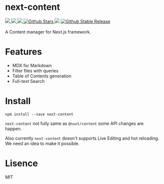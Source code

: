 # next-content

  <a href="https://github.com/healthpackdev/next-content/actions">
    <img
      src="https://github.com/healthpackdev/next-content/actions/workflows/ci.yml/badge.svg"
    />
  </a>
  <a href="https://npmjs.com/next-content">
    <img src="https://img.shields.io/npm/dm/next-content" />
  </a>
  <a href="https://bundlephobia.com/result?p=next-content">
    <img
      src="https://img.shields.io/bundlephobia/minzip/next-content?label=minzipped%20size"
    />
  </a>
  <a href="https://github.com/healthpackdev/next-content/stargazers">
    <img
      src="https://img.shields.io/github/stars/healthpackdev/next-content"
      alt="Github Stars"
    />
  </a>
  <a href="https://github.com/healthpackdev/next-content/blob/main/LICENSE"
    ><img
      src="https://img.shields.io/github/license/healthpackdev/next-content" /><img
  /></a>

  <a href="https://www.npmjs.com/next-content">
    <img
      src="https://img.shields.io/github/v/release/healthpackdev/next-content?label=latest"
      alt="Github Stable Release"
    />
  </a>
<br>
<br>
A Content manager for Next.js framework.

# Features

- MDX for Markdown
- Filter files with queries
- Table of Contents generation
- Full-text Search

# Install

```
npm install --save next-content
```

`next-content` not fully same as `@nuxt/content` some API changes are happen.

Also currently `next-content` doesn't supports Live Editing and hot reloading. We need an idea to make it possible.

# Lisence

MIT
